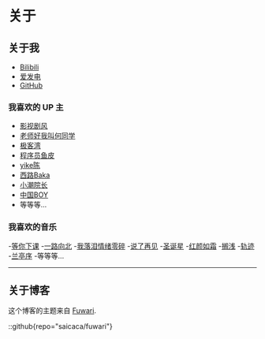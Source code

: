<base target="_blank">

# 关于

## 关于我

- [Bilibili](https://space.bilibili.com/696637219)
- [爱发电](https://afdian.com/a/alumr)
- [GitHub](https://github.com/alumr)

### 我喜欢的 UP 主

- [影视剧风](https://space.bilibili.com/946974)
- [老师好我叫何同学](https://space.bilibili.com/163637592)
- [极客湾](https://space.bilibili.com/25876945)
- [程序员鱼皮](https://space.bilibili.com/12890453)
- [yike陈](https://space.bilibili.com/485469670)
- [西路Baka](https://space.bilibili.com/1098028524)
- [小潮院长](https://space.bilibili.com/5970160)
- [中国BOY](https://space.bilibili.com/562197)
- 等等等...

### 我喜欢的音乐

-[等你下课](https://baike.baidu.com/item/%E7%AD%89%E4%BD%A0%E4%B8%8B%E8%AF%BE/22344815)
-[一路向北](https://baike.baidu.com/item/%E4%B8%80%E8%B7%AF%E5%90%91%E5%8C%97/52259)
-[我落泪情绪零碎](https://baike.baidu.com/item/%E6%88%91%E8%90%BD%E6%B3%AA%E6%83%85%E7%BB%AA%E9%9B%B6%E7%A2%8E/1290957)
-[说了再见](https://baike.baidu.com/item/%E8%AF%B4%E4%BA%86%E5%86%8D%E8%A7%81/1289831)
-[圣诞星](https://baike.baidu.com/item/%E5%9C%A3%E8%AF%9E%E6%98%9F/63869869)
-[红颜如霜](https://baike.baidu.com/item/%E7%BA%A2%E9%A2%9C%E5%A6%82%E9%9C%9C/61707904)
-[搁浅](https://baike.baidu.com/item/%E6%90%81%E6%B5%85/15994263)
-[轨迹](https://baike.baidu.com/item/%E8%BD%A8%E8%BF%B9/2770132)
-[兰亭序](https://baike.baidu.com/item/%E5%85%B0%E4%BA%AD%E5%BA%8F/2879867)
-等等等...

---

## 关于博客

这个博客的主题来自 [Fuwari](https://github.com/saicaca/fuwari).

::github{repo="saicaca/fuwari"}
